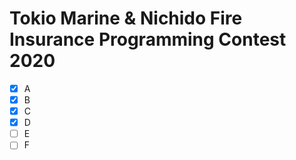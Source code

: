 # Tokio Marine & Nichido Fire Insurance Programming Contest 2020

- [x] A
- [x] B
- [x] C
- [x] D
- [ ] E
- [ ] F
